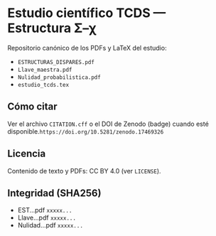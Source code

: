 # Estudio científico TCDS — Estructura Σ–χ

Repositorio canónico de los PDFs y LaTeX del estudio:
- `ESTRUCTURAS_DISPARES.pdf`
- `Llave_maestra.pdf`
- `Nulidad_probabilistica.pdf`
- `estudio_tcds.tex`

## Cómo citar
Ver el archivo `CITATION.cff` o el DOI de Zenodo (badge) cuando esté disponible.`https://doi.org/10.5281/zenodo.17469326`

## Licencia
Contenido de texto y PDFs: CC BY 4.0 (ver `LICENSE`).

## Integridad (SHA256)
- EST...pdf  `xxxxx...`
- Llave...pdf `xxxxx...`
- Nulidad...pdf `xxxxx...`
